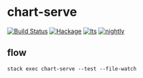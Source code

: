 chart-serve
===

[![Build Status](https://travis-ci.org/tonyday567/chart-serve.svg)](https://travis-ci.org/tonyday567/chart-serve) [![Hackage](https://img.shields.io/hackage/v/chart-serve.svg)](https://hackage.haskell.org/package/chart-serve) [![lts](https://www.stackage.org/package/chart-serve/badge/lts)](http://stackage.org/lts/package/chart-serve) [![nightly](https://www.stackage.org/package/chart-serve/badge/nightly)](http://stackage.org/nightly/package/chart-serve) 

flow
----

```
stack exec chart-serve --test --file-watch
```
